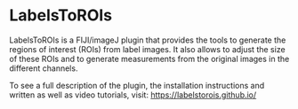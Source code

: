 # LabelsToROIs



LabelsToROIs is a FIJI/imageJ plugin that provides the tools to generate the regions of interest (ROIs) from label images. It also allows to adjust the size of these ROIs and to generate measurements from the original images in the different channels.

To see a full description of the plugin, the installation instructions and written as well as video tutorials, visit: https://labelstorois.github.io/
